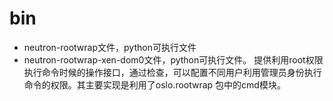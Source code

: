 # bin
* neutron-rootwrap文件，python可执行文件
* neutron-rootwrap-xen-dom0文件，python可执行文件。
提供利用root权限执行命令时候的操作接口，通过检查，可以配置不同用户利用管理员身份执行命令的权限。其主要实现是利用了oslo.rootwrap 包中的cmd模块。
